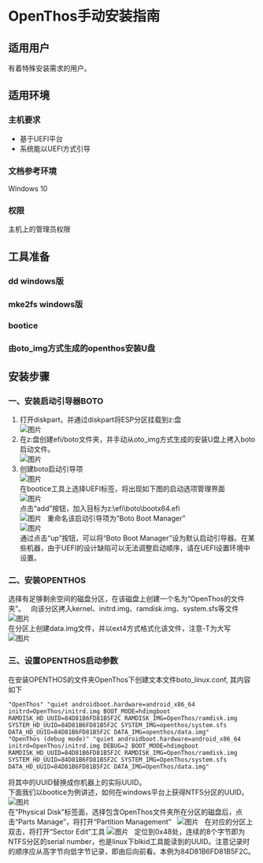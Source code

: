 # OpenThos手动安装指南
## 适用用户
有着特殊安装需求的用户。
## 适用环境
### 主机要求
* 基于UEFI平台
* 系统能以UEFI方式引导
### 文档参考环境
Windows 10
### 权限
主机上的管理员权限
## 工具准备
### dd windows版
### mke2fs windows版
### bootice
### 由oto_img方式生成的openthos安装U盘
## 安装步骤
### 一、安装启动引导器BOTO  
1. 打开diskpart，并通过diskpart将ESP分区挂载到z:盘  
![图片](./mount_esp.PNG)  
2. 在z:盘创建efi/boto文件夹，并手动从oto_img方式生成的安装U盘上拷入boto启动文件。  
![图片](https://github.com/openthos/boto-analysis/blob/master/manual_install/build_boto.png?raw=true)  
3. 创建boto启动引导项  
![图片](https://github.com/openthos/boto-analysis/blob/master/manual_install/bootice.PNG?raw=true)  
在bootice工具上选择UEFI标签，将出现如下图的启动选项管理界面  
![图片](https://github.com/openthos/boto-analysis/blob/master/manual_install/bootice_add.PNG?raw=true)  
点击“add”按钮，加入目标为z:\efi\boto\bootx64.efi  
![图片](https://github.com/openthos/boto-analysis/blob/master/manual_install/bootice_add_boto.PNG?raw=true)  
重命名该启动引导项为“Boto Boot Manager”  
![图片](https://github.com/openthos/boto-analysis/blob/master/manual_install/bootice_name_boto.PNG?raw=true)  
通过点击“up”按钮，可以将“Boto Boot Manager”设为默认启动引导器。在某些机器，由于UEFI的设计缺陷可以无法调整启动顺序，请在UEFI设置环境中设置。  
### 二、安装OPENTHOS
选择有足够剩余空间的磁盘分区，在该磁盘上创建一个名为“OpenThos的文件夹”。  
向该分区拷入kernel、initrd.img、ramdisk.img、system.sfs等文件
![图片](https://github.com/openthos/boto-analysis/blob/master/manual_install/build_openthos_kernel.PNG?raw=true)  
在分区上创建data.img文件，并以ext4方式格式化该文件，注意-T为大写  
![图片](https://github.com/openthos/boto-analysis/blob/master/manual_install/mke2fs.PNG?raw=true)
### 三、设置OPENTHOS启动参数  
在安装OPENTHOS的文件夹OpenThos下创建文本文件boto_linux.conf, 其内容如下
```
"OpenThos" "quiet androidboot.hardware=android_x86_64 initrd=OpenThos/initrd.img BOOT_MODE=hdimgboot RAMDISK_HD_UUID=84D81B6FD81B5F2C RAMDISK_IMG=OpenThos/ramdisk.img SYSTEM_HD_UUID=84D81B6FD81B5F2C SYSTEM_IMG=openthos/system.sfs DATA_HD_UUID=84D81B6FD81B5F2C DATA_IMG=openthos/data.img"
"OpenThos (debug mode)" "quiet androidboot.hardware=android_x86_64 initrd=OpenThos/initrd.img DEBUG=2 BOOT_MODE=hdimgboot RAMDISK_HD_UUID=84D81B6FD81B5F2C RAMDISK_IMG=OpenThos/ramdisk.img SYSTEM_HD_UUID=84D81B6FD81B5F2C SYSTEM_IMG=OpenThos/system.sfs DATA_HD_UUID=84D81B6FD81B5F2C DATA_IMG=OpenThos/data.img"
```
将其中的UUID替换成你机器上的实际UUID。  
下面我们以bootice为例讲述，如何在windows平台上获得NTFS分区的UUID。  
![图片](https://github.com/openthos/boto-analysis/blob/master/manual_install/bootice_parts_manager.PNG?raw=true)  
在“Physical Disk”标签面，选择包含OpenThos文件夹所在分区的磁盘后，点击“Parts Manage”，将打开“Partition Management”  
![图片](https://github.com/openthos/boto-analysis/blob/master/manual_install/bootice_parts_manager_open.PNG?raw=true)  
在对应的分区上双击，将打开“Sector Edit”工具
![图片](https://github.com/openthos/boto-analysis/blob/master/manual_install/bootice_sector_editor.PNG?raw=true)  
定位到0x48处，连续的8个字节即为NTFS分区的serial number，也是linux下blkid工具能读到的UUID。注意记录时的顺序应从高字节向低字节记录，即由后向前看。本例为84D81B6FD81B5F2C。
